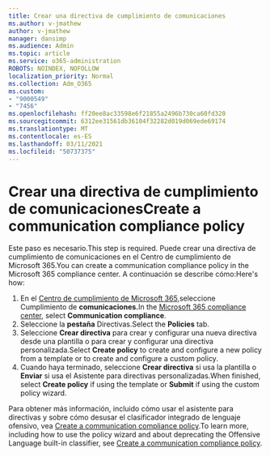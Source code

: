 ```yaml
---
title: Crear una directiva de cumplimiento de comunicaciones
ms.author: v-jmathew
author: v-jmathew
manager: dansimp
ms.audience: Admin
ms.topic: article
ms.service: o365-administration
ROBOTS: NOINDEX, NOFOLLOW
localization_priority: Normal
ms.collection: Adm_O365
ms.custom:
- "9000549"
- "7456"
ms.openlocfilehash: ff20ee8ac33598e6f21855a2496b730ca60fd320
ms.sourcegitcommit: 6312ee31561db36104f32282d019d069ede69174
ms.translationtype: MT
ms.contentlocale: es-ES
ms.lasthandoff: 03/11/2021
ms.locfileid: "50737375"
---
```

# <a name="create-a-communication-compliance-policy"></a><span data-ttu-id="dc871-102">Crear una directiva de cumplimiento de comunicaciones</span><span class="sxs-lookup"><span data-stu-id="dc871-102">Create a communication compliance policy</span></span>

<span data-ttu-id="dc871-103">Este paso es necesario.</span><span class="sxs-lookup"><span data-stu-id="dc871-103">This step is required.</span></span> <span data-ttu-id="dc871-104">Puede crear una directiva de cumplimiento de comunicaciones en el Centro de cumplimiento de Microsoft 365.</span><span class="sxs-lookup"><span data-stu-id="dc871-104">You can create a communication compliance policy in the Microsoft 365 compliance center.</span></span> <span data-ttu-id="dc871-105">A continuación se describe cómo:</span><span class="sxs-lookup"><span data-stu-id="dc871-105">Here's how:</span></span>

1. <span data-ttu-id="dc871-106">En el [Centro de cumplimiento de Microsoft 365,](https://go.microsoft.com/fwlink/?linkid=2130502)seleccione Cumplimiento de **comunicaciones.**</span><span class="sxs-lookup"><span data-stu-id="dc871-106">In the [Microsoft 365 compliance center](https://go.microsoft.com/fwlink/?linkid=2130502), select **Communication compliance**.</span></span>
2. <span data-ttu-id="dc871-107">Seleccione la **pestaña** Directivas.</span><span class="sxs-lookup"><span data-stu-id="dc871-107">Select the **Policies** tab.</span></span>
3. <span data-ttu-id="dc871-108">Seleccione **Crear directiva** para crear y configurar una nueva directiva desde una plantilla o para crear y configurar una directiva personalizada.</span><span class="sxs-lookup"><span data-stu-id="dc871-108">Select **Create policy** to create and configure a new policy from a template or to create and configure a custom policy.</span></span>
4. <span data-ttu-id="dc871-109">Cuando haya terminado, seleccione **Crear directiva** si usa la plantilla o **Enviar** si usa el Asistente para directivas personalizadas.</span><span class="sxs-lookup"><span data-stu-id="dc871-109">When finished, select **Create policy** if using the template or **Submit** if using the custom policy wizard.</span></span>

<span data-ttu-id="dc871-110">Para obtener más información, incluido cómo usar el asistente para directivas y sobre cómo desusar el clasificador integrado de lenguaje ofensivo, vea [Create a communication compliance policy](https://go.microsoft.com/fwlink/?linkid=2129079).</span><span class="sxs-lookup"><span data-stu-id="dc871-110">To learn more, including how to use the policy wizard and about deprecating the Offensive Language built-in classifier, see [Create a communication compliance policy](https://go.microsoft.com/fwlink/?linkid=2129079).</span></span>
